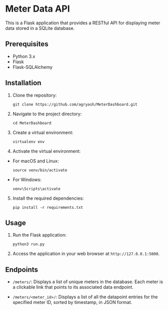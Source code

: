 # Meter Data API

This is a Flask application that provides a RESTful API for displaying meter data stored in a SQLite database.

## Prerequisites

- Python 3.x
- Flask
- Flask-SQLAlchemy

## Installation

1. Clone the repository:
    ```
    git clone https://github.com/agryash/MeterDashboard.git
    ```
2. Navigate to the project directory:
    ```
    cd MeterDashboard
    ```      
3. Create a virtual environment:
    ```
    virtualenv env
    ```
4. Activate the virtual environment:

- For macOS and Linux:
  ```
  source venv/bin/activate
  ```
- For Windows:
  ```
  venv\Scripts\activate
  ```
5. Install the required dependencies: 
    ```
    pip install -r requirements.txt
    ```

## Usage

1. Run the Flask application:
    ```
    python3 run.py
    ```

2. Access the application in your web browser at `http://127.0.0.1:5000`.

## Endpoints

- `/meters/`: Displays a list of unique meters in the database. Each meter is a clickable link that points to its associated data endpoint.

- `/meters/<meter_id>/`: Displays a list of all the datapoint entries for the specified meter ID, sorted by timestamp, in JSON format.